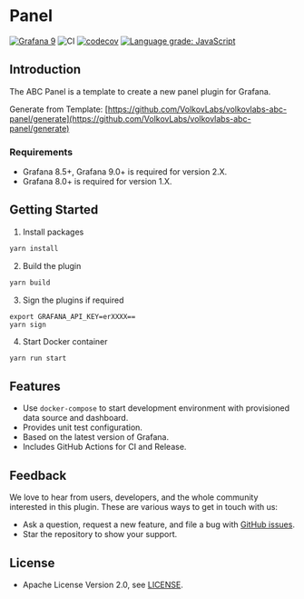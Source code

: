 # Panel

[![Grafana 9](https://img.shields.io/badge/Grafana-9-orange)](https://www.grafana.com)
![CI](https://github.com/volkovlabs/volkovlabs-abc-panel/workflows/CI/badge.svg)
[![codecov](https://codecov.io/gh/VolkovLabs/volkovlabs-abc-panel/branch/main/graph/badge.svg?token=0m6f0ktUar)](https://codecov.io/gh/VolkovLabs/volkovlabs-abc-panel)
[![Language grade: JavaScript](https://img.shields.io/lgtm/grade/javascript/g/VolkovLabs/volkovlabs-abc-panel.svg?logo=lgtm&logoWidth=18)](https://lgtm.com/projects/g/VolkovLabs/volkovlabs-abc-panel/context:javascript)

## Introduction

The ABC Panel is a template to create a new panel plugin for Grafana.

Generate from Template: [https://github.com/VolkovLabs/volkovlabs-abc-panel/generate](https://github.com/VolkovLabs/volkovlabs-abc-panel/generate)

### Requirements

- Grafana 8.5+, Grafana 9.0+ is required for version 2.X.
- Grafana 8.0+ is required for version 1.X.

## Getting Started

1. Install packages

```bash
yarn install
```

2. Build the plugin

```bash
yarn build
```

3. Sign the plugins if required

```
export GRAFANA_API_KEY=erXXXX==
yarn sign
```

4. Start Docker container

```bash
yarn run start
```

## Features

- Use `docker-compose` to start development environment with provisioned data source and dashboard.
- Provides unit test configuration.
- Based on the latest version of Grafana.
- Includes GitHub Actions for CI and Release.

## Feedback

We love to hear from users, developers, and the whole community interested in this plugin. These are various ways to get in touch with us:

- Ask a question, request a new feature, and file a bug with [GitHub issues](https://github.com/volkovlabs/volkovlabs-abc-panel/issues/new/choose).
- Star the repository to show your support.

## License

- Apache License Version 2.0, see [LICENSE](https://github.com/volkovlabs/volkovlabs-abc-panel/blob/main/LICENSE).
